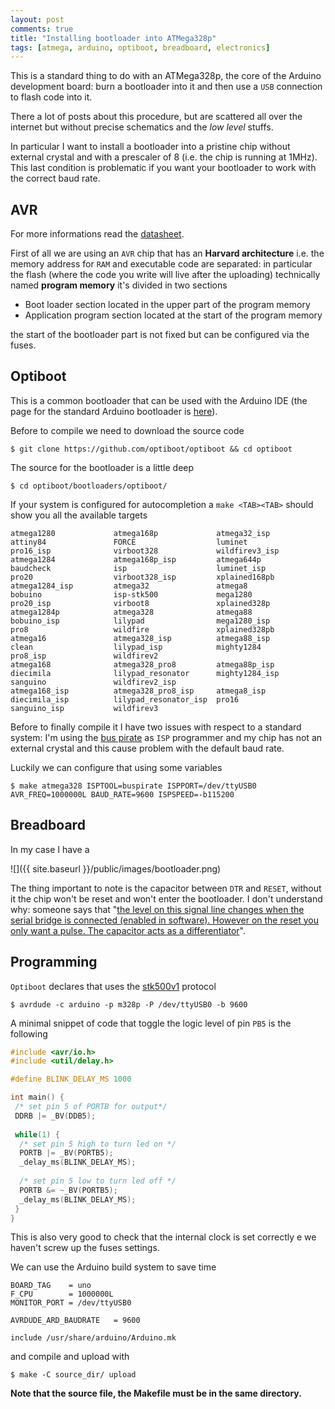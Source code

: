 ```yaml
---
layout: post
comments: true
title: "Installing bootloader into ATMega328p"
tags: [atmega, arduino, optiboot, breadboard, electronics]
---
```


This is a standard thing to do with an ATMega328p, the core of
the Arduino development board: burn a bootloader into it and then
use a ``USB`` connection to flash code into it.

There a lot of posts about this procedure, but are scattered
all over the internet but without precise schematics and
the _low level_ stuffs.

In particular I want to install a bootloader into a pristine
chip without external crystal and with a prescaler of 8 (i.e.
the chip is running at 1MHz). This last condition is problematic
if you want your bootloader to work with the correct baud rate.

## AVR

For more informations read the [datasheet](http://www.atmel.com/images/doc8161.pdf).

First of all we are using an ``AVR`` chip that has an **Harvard architecture**
i.e. the memory address for ``RAM`` and executable code are separated: in
particular the flash (where the code you write will live after the uploading)
technically named **program memory** it's divided in two sections

 - Boot loader section located in the upper part of the program memory
 - Application program section located at the start of the program memory

the start of the bootloader part is not fixed but can be configured via the fuses.

## Optiboot

This is a common bootloader that can be used with the Arduino IDE
(the page for the standard Arduino bootloader is [here](https://www.arduino.cc/en/Hacking/Bootloader)).

Before to compile we need to download the source code

```text
$ git clone https://github.com/optiboot/optiboot && cd optiboot
```

The source for the bootloader is a little deep

```
$ cd optiboot/bootloaders/optiboot/
```

If your system is configured for autocompletion a ``make <TAB><TAB>`` should show you all the
available targets

```
atmega1280             atmega168p             atmega32_isp           attiny84               FORCE                  luminet                pro16_isp              virboot328             wildfirev3_isp
atmega1284             atmega168p_isp         atmega644p             baudcheck              isp                    luminet_isp            pro20                  virboot328_isp         xplained168pb
atmega1284_isp         atmega32               atmega8                bobuino                isp-stk500             mega1280               pro20_isp              virboot8               xplained328p
atmega1284p            atmega328              atmega88               bobuino_isp            lilypad                mega1280_isp           pro8                   wildfire               xplained328pb
atmega16               atmega328_isp          atmega88_isp           clean                  lilypad_isp            mighty1284             pro8_isp               wildfirev2             
atmega168              atmega328_pro8         atmega88p_isp          diecimila              lilypad_resonator      mighty1284_isp         sanguino               wildfirev2_isp         
atmega168_isp          atmega328_pro8_isp     atmega8_isp            diecimila_isp          lilypad_resonator_isp  pro16                  sanguino_isp           wildfirev3
```

Before to finally compile it I have two issues with respect to a standard system:
I'm using the [bus pirate]() as ``ISP`` programmer and my chip has not an external
crystal and this cause problem with the default baud rate.

Luckily we can configure that using some variables

```
$ make atmega328 ISPTOOL=buspirate ISPPORT=/dev/ttyUSB0 AVR_FREQ=1000000L BAUD_RATE=9600 ISPSPEED=-b115200
```

## Breadboard

In my case I have a 

![]({{ site.baseurl }}/public/images/bootloader.png)

The thing important to note is the capacitor between ``DTR`` and ``RESET``,
without it the chip won't be reset and won't enter the bootloader. I don't
understand why: someone says that "[the level on this signal line changes when
the serial bridge is connected (enabled in software).
However on the reset you only want a pulse. The capacitor acts as
a differentiator](http://forum.arduino.cc/index.php?topic=26877.0)".


## Programming

``Optiboot`` declares that uses the [stk500v1](https://github.com/Optiboot/optiboot/wiki/HowOptibootWorks) protocol

```
$ avrdude -c arduino -p m328p -P /dev/ttyUSB0 -b 9600
```

A minimal snippet of code that toggle the logic level
of pin ``PB5`` is the following

```c
#include <avr/io.h>
#include <util/delay.h>

#define BLINK_DELAY_MS 1000

int main() {
 /* set pin 5 of PORTB for output*/
 DDRB |= _BV(DDB5);
 
 while(1) {
  /* set pin 5 high to turn led on */
  PORTB |= _BV(PORTB5);
  _delay_ms(BLINK_DELAY_MS);
 
  /* set pin 5 low to turn led off */
  PORTB &= ~_BV(PORTB5);
  _delay_ms(BLINK_DELAY_MS);
 }
}
```

This is also very good to check that the internal clock is
set correctly e we haven't screw up the fuses settings.

We can use the Arduino build system to save time

```
BOARD_TAG    = uno
F_CPU        = 1000000L
MONITOR_PORT = /dev/ttyUSB0

AVRDUDE_ARD_BAUDRATE   = 9600

include /usr/share/arduino/Arduino.mk
```

and compile and upload with

```
$ make -C source_dir/ upload
```

**Note that the source file, the Makefile must be in the same directory.**
